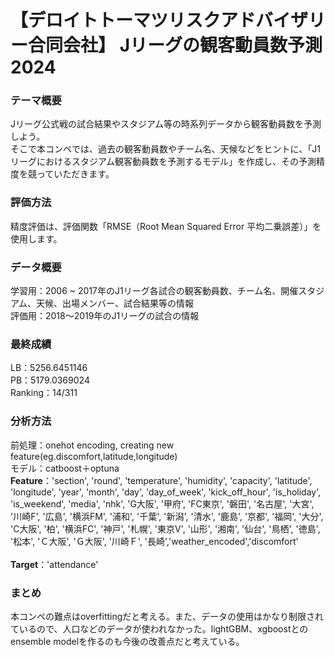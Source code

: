 # 【デロイトトーマツリスクアドバイザリー合同会社】 Jリーグの観客動員数予測 2024
### テーマ概要
Jリーグ公式戦の試合結果やスタジアム等の時系列データから観客動員数を予測しよう。<br>
そこで本コンペでは、過去の観客動員数やチーム名、天候などをヒントに、「J1リーグにおけるスタジアム観客動員数を予測するモデル」を作成し、その予測精度を競っていただきます。<br>

### 評価方法
精度評価は、評価関数「RMSE（Root Mean Squared Error 平均二乗誤差）」を使用します。<br>

### データ概要
学習用：2006 ~ 2017年のJ1リーグ各試合の観客動員数、チーム名、開催スタジアム、天候、出場メンバー、試合結果等の情報<br>
評価用：2018～2019年のJ1リーグの試合の情報<br>

### 最終成績
LB：5256.6451146<br>
PB：5179.0369024<br>
Ranking：14/311<br>

### 分析方法
前処理：onehot encoding, creating new feature(eg.discomfort,latitude,longitude)<br>
モデル：catboost＋optuna<br>
**Feature**：'section', 'round', 'temperature', 'humidity', 'capacity',
       'latitude', 'longitude', 'year', 'month', 'day', 'day_of_week',
       'kick_off_hour', 'is_holiday', 'is_weekend', 'media', 'nhk', 'G大阪',
       '甲府', 'FC東京', '磐田', '名古屋', '大宮', '川崎F', '広島', '横浜FM', '浦和', '千葉', '新潟',
       '清水', '鹿島', '京都', '福岡', '大分', 'C大阪', '柏', '横浜FC', '神戸', '札幌', '東京V',
       '山形', '湘南', '仙台', '鳥栖', '徳島', '松本', 'Ｃ大阪', 'Ｇ大阪', '川崎Ｆ', '長崎','weather_encoded','discomfort'<br>      
**Target**：'attendance'<br>

### まとめ
本コンペの難点はoverfittingだと考える。また、データの使用はかなり制限されているので、人口などのデータが使われなかった。lightGBM、xgboostとのensemble modelを作るのも今後の改善点だと考えている。
